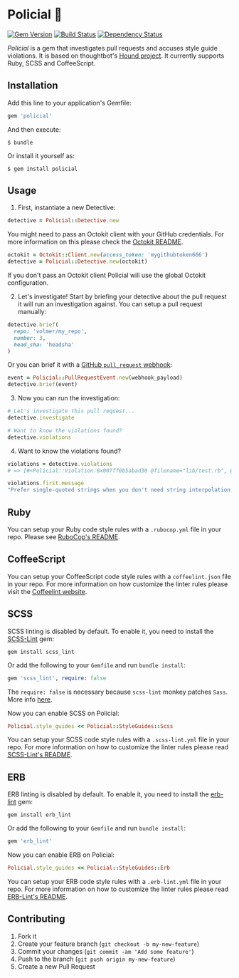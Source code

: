 # Policial :cop:

[![Gem Version](https://badge.fury.io/rb/policial.svg)](http://badge.fury.io/rb/policial)
[![Build Status](https://travis-ci.org/volmer/policial.svg)](https://travis-ci.org/volmer/policial)
[![Dependency Status](https://gemnasium.com/volmer/policial.svg)](https://gemnasium.com/volmer/policial)

*Policial* is a gem that investigates pull requests and accuses style guide
violations. It is based on thoughtbot's
[Hound project](https://github.com/thoughtbot/hound).
It currently supports Ruby, SCSS and CoffeeScript.

## Installation

Add this line to your application's Gemfile:

```ruby
gem 'policial'
```

And then execute:

    $ bundle

Or install it yourself as:

    $ gem install policial

## Usage

1. First, instantiate a new Detective:
  ```ruby
  detective = Policial::Detective.new
  ```

  You might need to pass an Octokit client with your GitHub credentials.
  For more information on this please check the
  [Octokit README](https://github.com/octokit/octokit.rb).

  ```ruby
  octokit = Octokit::Client.new(access_token: 'mygithubtoken666')
  detective = Policial::Detective.new(octokit)
  ```
  If you don't pass an Octokit client Policial will use the global Octokit
  configuration.

2. Let's investigate! Start by briefing your detective about the pull request it
  will run an investigation against. You can setup a pull request manually:

  ```ruby
  detective.brief(
    repo: 'volmer/my_repo',
    number: 3,
    head_sha: 'headsha'
  )
  ```

  Or you can brief it with a
  [GitHub `pull_request` webhook](https://developer.github.com/webhooks):

  ```ruby
  event = Policial::PullRequestEvent.new(webhook_payload)
  detective.brief(event)
  ```

3. Now you can run the investigation:

  ```ruby
  # Let's investigate this pull request...
  detective.investigate

  # Want to know the violations found?
  detective.violations
  ```

4. Want to know the violations found?
  ```ruby
  violations = detective.violations
  # => [#<Policial::Violation:0x007ff0b5abad30 @filename="lib/test.rb", @line_number=1, ...>]

  violations.first.message
  "Prefer single-quoted strings when you don't need string interpolation or special symbols."
  ```

## Ruby

You can setup your Ruby code style rules with a `.rubocop.yml` file in
your repo. Please see [RuboCop's README](https://github.com/bbatsov/rubocop).

## CoffeeScript

You can setup your CoffeeScript code style rules with a `coffeelint.json`
file in your repo. For more information on how customize the linter rules please
visit the [Coffeelint website](https://coffelint.org).

## SCSS

SCSS linting is disabled by default. To enable it, you need to install the
[SCSS-Lint](https://github.com/brigade/scss-lint) gem:

```
gem install scss_lint
```

Or add the following to your `Gemfile` and run `bundle install`:

```ruby
gem 'scss_lint', require: false
```

The `require: false` is necessary because `scss-lint` monkey patches `Sass`.
More info [here](https://github.com/brigade/scss-lint#installation).

Now you can enable SCSS on Policial:

```ruby
Policial.style_guides << Policial::StyleGuides::Scss
```

You can setup your SCSS code style rules with a `.scss-lint.yml` file in your
repo. For more information on how to customize the linter rules please
read [SCSS-Lint's README](https://github.com/brigade/scss-lint#configuration).

## ERB

ERB linting is disabled by default. To enable it, you need to install the
[erb-lint](https://github.com/justinthec/erb-lint) gem:

```
gem install erb_lint
```

Or add the following to your `Gemfile` and run `bundle install`:

```ruby
gem 'erb_lint'
```

Now you can enable ERB on Policial:

```ruby
Policial.style_guides << Policial::StyleGuides::Erb
```

You can setup your ERB code style rules with a `.erb-lint.yml` file in your
repo. For more information on how to customize the linter rules please
read [ERB-Lint's README](https://github.com/justinthec/erb-linter#configuration).

## Contributing

1. Fork it
2. Create your feature branch (`git checkout -b my-new-feature`)
3. Commit your changes (`git commit -am 'Add some feature'`)
4. Push to the branch (`git push origin my-new-feature`)
5. Create a new Pull Request
